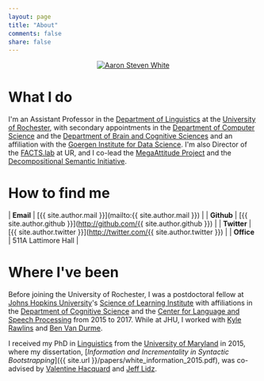 ```yaml
---
layout: page
title: "About"
comments: false
share: false
---
```


<center>
<a href="http://aaronstevenwhite.io"><img class="people" alt="Aaron Steven White" src="assets/img/aaron-white.jpg" srcset="assets/img/aaron-white.jpg" /></a>
</center>

# What I do

I'm an Assistant Professor in the [Department of
Linguistics](http://www.sas.rochester.edu/lin/index.html) at the
[University of Rochester](https://www.rochester.edu/), with secondary
appointments in the [Department of Computer
Science](https://www.cs.rochester.edu/) and the [Department of Brain
and Cognitive Sciences](http://www.sas.rochester.edu/bcs/) and an
affiliation with the [Goergen Institute for Data
Science](http://www.sas.rochester.edu/dsc/). I'm also Director of the
[FACTS.lab](http://factslab.io) at UR, and I co-lead the [MegaAttitude
Project](http://megaattitude.io) and the [Decompositional Semantic
Initiative](http://decomp.io).

# How to find me

| **Email**    | [{{ site.author.mail }}](mailto:{{ site.author.mail }})                             |
| **Github**   | [{{ site.author.github }}](http://github.com/{{ site.author.github }})              |
| **Twitter**  | [{{ site.author.twitter }}](http://twitter.com/{{ site.author.twitter }})           |
| **Office**   | 511A Lattimore Hall                                                                 |

# Where I've been

Before joining the University of Rochester, I was a postdoctoral
fellow at [Johns Hopkins University](http://jhu.edu)'s [Science of
Learning Institute](http://scienceoflearning.jhu.edu/) with
affiliations in the [Department of Cognitive
Science](http://cogsci.jhu.edu/) and the [Center for Language and
Speech Processing](http://www.clsp.jhu.edu/) from 2015 to 2017. While
at JHU, I worked with [Kyle
Rawlins](https://rawlins.io/) and [Ben Van
Durme](http://www.cs.jhu.edu/~vandurme/).

I received my PhD in [Linguistics](http://ling.umd.edu/) from the
[University of Maryland](http://umd.edu/) in 2015, where my
dissertation, [_Information and Incrementality in Syntactic
Bootstrapping_]({{ site.url }}/papers/white_information_2015.pdf), was
co-advised by [Valentine Hacquard](http://ling.umd.edu/~hacquard/) and
[Jeff Lidz](http://ling.umd.edu/~jlidz/).
